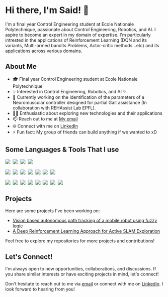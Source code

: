 <!-- ### Hi there 👋 -->

<!--
**SaidGuerazem/SaidGuerazem** is a ✨ _special_ ✨ repository because its `README.md` (this file) appears on your GitHub profile.

Here are some ideas to get you started:

- 🔭 I’m currently working on ...
- 🌱 I’m currently learning ...
- 👯 I’m looking to collaborate on ...
- 🤔 I’m looking for help with ...
- 💬 Ask me about ...
- 📫 How to reach me: ...
- 😄 Pronouns: ...
- ⚡ Fun fact: ...
-->
# Hi there, I'm Said! 👋

I'm a final year Control Engineering student at Ecole Nationale Polytechnique, passionate about Control Engineering, Robotics, and AI. I aspire to become an expert in my domain of expertise.  I'm particularly intrested in the applications of  Reinforcement Learning (DQN and its variants, Multi-armed bandits Problems, Actor-critic methods...etc) and its applications across various domains.

## About Me

- 🎓 Final year Control Engineering student at Ecole Nationale Polytechnique
- 💡 Interested in Control Engineering, Robotics, and AI ✨.
- 🌱 Currently working on the Identification of the parameters of a Neuromuscular controller designed for partial Gait assistance (In collaboration with REHAssist Lab EPFL).
- 👨‍💻 Enthusiastic about exploring new technologies and their applications
- 📫 Reach out to me at [My email](mailto:said.guerazem@g.enp.edu.dz)
- 🌐 Connect with me on [LinkedIn](https://www.linkedin.com/in/said-guerazem/)
- ⚡ Fun fact: My group of friends can build anything if we wanted to xD

## Some Languages & Tools That I use

<img src="https://img.shields.io/badge/Python-3776AB?style=for-the-badge&logo=python&logoColor=white" style="border-radius: 20%;">&nbsp;
<img src="https://img.shields.io/badge/C-00599C?style=for-the-badge&logo=c&logoColor=white">&nbsp;
<img src="https://img.shields.io/badge/-Matlab-orange?style=for-the-badge&logo=mathworks&logoColor=white">&nbsp;
<img src="https://img.shields.io/badge/-Simulink-blue?style=for-the-badge&logo=mathworks&logoColor=white">&nbsp;


<img src="https://img.shields.io/badge/numpy-%23013243.svg?style=for-the-badge&logo=numpy&logoColor=white">&nbsp;
<img src="https://img.shields.io/badge/pandas-%23150458.svg?style=for-the-badge&logo=pandas&logoColor=white">&nbsp;
<img src="https://img.shields.io/badge/Matplotlib-%23ffffff.svg?style=for-the-badge&logo=Matplotlib&logoColor=black">&nbsp;
<img src="https://img.shields.io/badge/scikit--learn-%23F7931E.svg?style=for-the-badge&logo=scikit-learn&logoColor=white">&nbsp;
<img src="https://img.shields.io/badge/Keras-%23D00000.svg?style=for-the-badge&logo=Keras&logoColor=white">&nbsp;
<img src="https://img.shields.io/badge/TensorFlow-FF6F00?style=for-the-badge&logo=tensorflow&logoColor=white" style="border-radius: 20%;">&nbsp;
<img src="https://img.shields.io/badge/-PyTorch-red?style=for-the-badge&logo=pytorch&logoColor=white">&nbsp;


<img src="https://img.shields.io/badge/Ubuntu-E95420?style=for-the-badge&logo=ubuntu&logoColor=white">&nbsp;
<img src="https://img.shields.io/badge/Visual_Studio_Code-0078D4?style=for-the-badge&logo=visual%20studio%20code&logoColor=white">&nbsp;
<img src="https://img.shields.io/badge/Colab-F9AB00?style=for-the-badge&logo=googlecolab&color=525252">&nbsp;
<img src="https://img.shields.io/badge/GIT-E44C30?style=for-the-badge&logo=git&logoColor=white">&nbsp;
<img src="https://img.shields.io/badge/GitHub-100000?style=for-the-badge&logo=github&logoColor=white">&nbsp;
<img src="https://img.shields.io/badge/Arduino-00979D?style=for-the-badge&logo=Arduino&logoColor=white">&nbsp;
<img src="https://img.shields.io/badge/latex-%23008080.svg?style=for-the-badge&logo=latex&logoColor=white">&nbsp;
<img src="https://img.shields.io/badge/Overleaf-47A141?style=for-the-badge&logo=Overleaf&logoColor=white">&nbsp;




## Projects

Here are some projects I've been working on:

- [Vision based autonomous path tracking of a mobile robot using fuzzy logic](https://github.com/SaidGuerazem/Miniproject)
- [A Deep Reinforcement Learning Approach for Active SLAM Exploration](https://github.com/SaidGuerazem/A-Deep-Reinforcement-Learning-Approach-for-Active-Slam-Exploration)

Feel free to explore my repositories for more projects and contributions! 

## Let's Connect!

I'm always open to new opportunities, collaborations, and discussions. If you share similar interests or have exciting projects in mind, let's connect!

Don't hesitate to reach out to me via [email](mailto:said.guerazem@g.enp.edu.dz) or connect with me on [LinkedIn](https://www.linkedin.com/in/said-guerazem/). I look forward to hearing from you!





